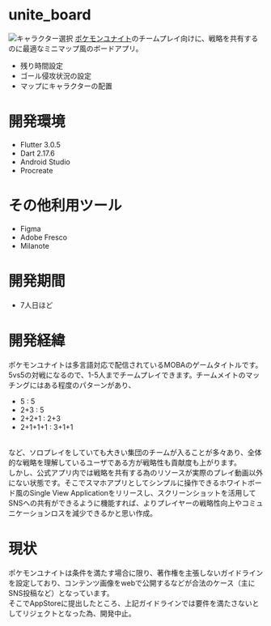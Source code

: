 # unite_board
![キャラクター選択](https://drive.google.com/file/d/1D7zofVo_KUqAhX6gyunmpVP3J87Cybeu/view?usp=sharing)
[ポケモンユナイト](https://www.pokemonunite.jp/ja/)のチームプレイ向けに、戦略を共有するのに最適なミニマップ風のボードアプリ。<br>
- 残り時間設定
- ゴール侵攻状況の設定
- マップにキャラクターの配置

# 開発環境
- Flutter 3.0.5
- Dart 2.17.6
- Android Studio
- Procreate

# その他利用ツール
- Figma
- Adobe Fresco
- Milanote

# 開発期間
- 7人日ほど

# 開発経緯
 ポケモンユナイトは多言語対応で配信されているMOBAのゲームタイトルです。<br>5vs5の対戦になるので、1-5人までチームプレイできます。チームメイトのマッチングにはある程度のパターンがあり、<br>
 - 5 : 5
 - 2+3 : 5
 - 2+2+1 : 2+3
 - 2+1+1+1 : 3+1+1
 <br>
 など、ソロプレイをしていても大きい集団のチームが入ることが多々あり、全体的な戦略を理解しているユーザである方が戦略性も貢献度も上がります。<br>
  しかし、公式アプリ内では戦略を共有する為のリソースが実際のプレイ動画以外にない状態です。そこでスマホアプリとしてシンプルに操作できるホワイトボード風のSingle View Applicationをリリースし、スクリーンショットを活用してSNSへの共有ができるように機能すれば、よりプレイヤーの戦略性向上やコミュニケーションロスを減少できるかと思い作成。

# 現状
 ポケモンユナイトは条件を満たす場合に限り、著作権を主張しないガイドラインを設定しており、コンテンツ画像をwebで公開するなどが合法のケース（主にSNS投稿など）となっています。<br>
 そこでAppStoreに提出したところ、上記ガイドラインでは要件を満たさないとしてリジェクトとなった為、開発中止。

